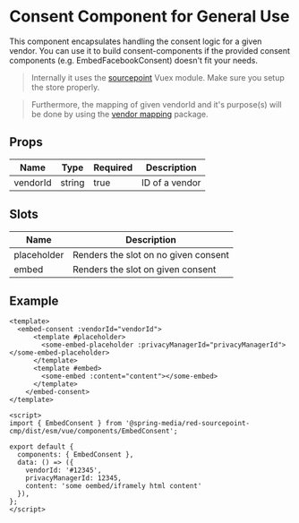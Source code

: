 # Consent Component for General Use

This component encapsulates handling the consent logic for a given vendor. 
You can use it to build consent-components if the provided consent components (e.g. EmbedFacebookConsent) doesn't fit your needs.

> Internally it uses the [sourcepoint](../../vuex/sourcepoint) Vuex module. Make sure you setup the store properly.

> Furthermore, the mapping of given vendorId and it's purpose(s) will be done by using the [vendor mapping](../../../vendor-mapping) package.

## Props

| Name             | Type   | Required | Description    |
| ---------------- | ------ | -------- | -------------- |
| vendorId         | string | true     | ID of a vendor |

## Slots

| Name             | Description                          |
| ---------------- | ------------------------------------ |
| placeholder      | Renders the slot on no given consent |
| embed            | Renders the slot on given consent    |

## Example

```vue
<template>
  <embed-consent :vendorId="vendorId">
      <template #placeholder>
        <some-embed-placeholder :privacyManagerId="privacyManagerId"></some-embed-placeholder>
      </template>
      <template #embed>
        <some-embed :content="content"></some-embed>
      </template>
    </embed-consent>
</template>

<script>
import { EmbedConsent } from '@spring-media/red-sourcepoint-cmp/dist/esm/vue/components/EmbedConsent';

export default {
  components: { EmbedConsent },
  data: () => ({
    vendorId: '#12345',
    privacyManagerId: 12345,
    content: 'some oembed/iframely html content'
  }),
};
</script>
```
